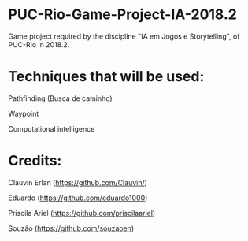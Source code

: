 # PUC-Rio-Game-Project-IA-2018.2
Game project required by the discipline "IA em Jogos e Storytelling", of PUC-Rio in 2018.2.

# Techniques that will be used:

Pathfinding (Busca de caminho)

Waypoint

Computational intelligence

# Credits:

Cláuvin Erlan (https://github.com/Clauvin/)

Eduardo (https://github.com/eduardo1000)

Priscila Ariel (https://github.com/priscilaariel)

Souzão (https://github.com/souzaoen)
